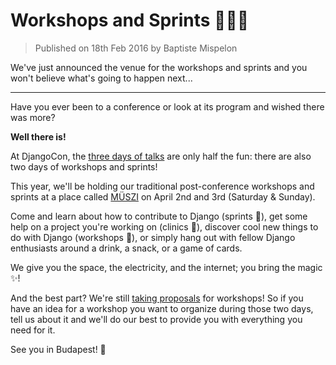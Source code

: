 # Workshops and Sprints 🔨🏃🎷

> Published on 18th Feb 2016 by Baptiste Mispelon

We've just announced the venue for the workshops and sprints and you won't believe what's going to happen next...

---

Have you ever been to a conference or look at its program and wished there was more?

**Well there is!**

At DjangoCon, the [three days of talks](/speakers/schedule/) are only half the fun: there are also two days of workshops and sprints!

This year, we'll be holding our traditional post-conference workshops and sprints at a place called [MÜSZI](/venue/#workshops) on April 2nd and 3rd (Saturday & Sunday).


Come and learn about how to contribute to Django (sprints 🏃),
get some help on a project you're working on (clinics 🏥),
discover cool new things to do with Django (workshops 🔨),
or simply hang out with fellow Django enthusiasts around a drink, a snack, or a game of cards.

We give you the space, the electricity, and the internet; you bring the magic ✨!


And the best part? We're still [taking proposals](/cfp/workshop/) for workshops! So if you have an idea for a workshop you want to organize during those two days, tell us about it and we'll do our best to provide you with everything you need for it.



See you in Budapest! 🎷
